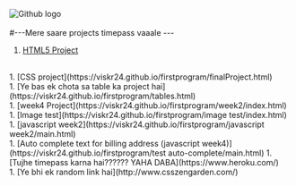 ![Github logo](https://miro.medium.com/max/3240/1*FsqitFvksKYy8Lu3jCQR9w.png)
<br>
<br>
#---Mere saare projects timepass vaaale ---
<br>
1. [HTML5 Project](https://viskr24.github.io/firstprogram/html_proj.html)
<br>
1. [CSS project](https://viskr24.github.io/firstprogram/finalProject.html)
<br>
1. [Ye bas ek chota sa table ka project hai](https://viskr24.github.io/firstprogram/tables.html)
<br>
1. [week4 Project](https://viskr24.github.io/firstprogram/week2/index.html)
<br>
1. [Image test](https://viskr24.github.io/firstprogram/image test/index.html)
<br>
1. [javascript week2](https://viskr24.github.io/firstprogram/javascript week2/main.html)
<br>
1. [Auto complete text for billing address (javascript week4)](https://viskr24.github.io/firstprogram/test auto-complete/main.html)
1. [Tujhe timepass karna hai?????? YAHA DABA](https://www.heroku.com/)
<br>
1. [Ye bhi ek random link hai](http://www.csszengarden.com/)
